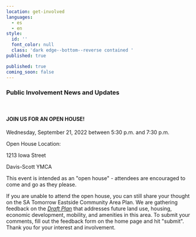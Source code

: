 ```yaml
---
location: get-involved
languages:
  - es
  - en
style:
  id: ''
  font_color: null
  class: 'dark edge--bottom--reverse contained '
published: true

published: true
coming_soon: false
---
```


<h3>Public Involvement News and Updates</h3>
<p>&nbsp;</p>
<h4>JOIN US FOR AN OPEN HOUSE!</h4>
<p>Wednesday, September 21, 2022 between 5:30 p.m. and 7:30 p.m.</p>
<p>Open House Location:</p>
<p>1213 Iowa Street</p>
<p>Davis-Scott YMCA</p>
<p>This event is intended as an "open house" - attendees are encouraged to come and go as they please.</p>
<p>If you are unable to attend the open house, you can still share your thought on the SA Tomorrow Eastside Community Area Plan. We are gathering feedback on the <a href="https://eastside.sacompplan.com/documents/" target="_blank" rel="noopener"><em>Draft Plan</em></a> that addresses future land use, housing, economic development, mobility, and amenities in this area. To submit your comments, fill out the feedback form on the home page and hit "submit". Thank you for your interest and involvement.</p>
<p>&nbsp;</p>
